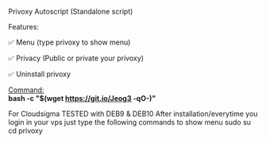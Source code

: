 Privoxy Autoscript (Standalone script)

Features:

✅ Menu (type privoxy to show menu)

✅ Privacy (Public or private your privoxy)

✅ Uninstall privoxy

<u>Command:</u><br>
<b>bash -c "$(wget https://git.io/Jeog3 -qO-)"</b>

For Cloudsigma TESTED with DEB9 & DEB10
After installation/everytime you login in your vps just type the following commands to show menu
sudo su
cd
privoxy
